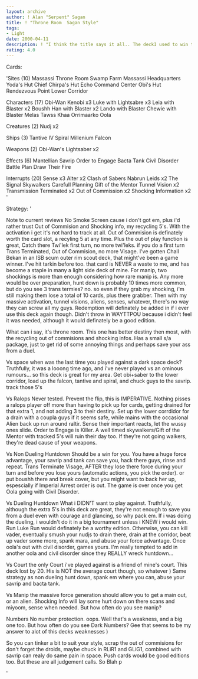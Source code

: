 ```yaml
---
layout: archive
author: ! Alan "Serpent" Sagan
title: ! "Throne Room  Sagan Style"
tags:
- Light
date: 2000-04-11
description: ! "I think the title says it all.. The deckI used to win the BC provincials."
rating: 4.0
---
```

Cards: 

'Sites (10)
Massassi Throne Room
Swamp
Farm
Massassi Headquarters
Yoda's Hut
Chief Chirpa's Hut
Echo Command Center
Obi's Hut
Rendezvous Point
Lower Corridor

Characters (17)
Obi-Wan Kenobi x3
Luke with Lightsabre x3
Leia with Blaster x2
Boushh
Han with Blaster x2
Lando with Blaster
Chewie with Blaster
Melas
Tawss Khaa
Orrimaarko
Oola

Creatures (2)
Nudj x2

Ships (3)
Tantive IV
Spiral
Millenium Falcon

Weapons (2)
Obi-Wan's Lightsaber x2

Effects (6)
Mantellian Savrip
Order to Engage
Bacta Tank
Civil Disorder
Battle Plan
Draw Their Fire

Interrupts (20)
Sense x3
Alter x2
Clash of Sabers
Nabrun Leids x2
The Signal
Skywalkers
Carefull Planning
Gift of the Mentor
Tunnel Vision x2
Transmission Terminated x2
Out of Commission x2
Shocking Information x2
'

Strategy: '

Note to current reviews
No Smoke Screen cause i don't got em, plus i'd rather
trust Out of Commision and Shocking info, my recycling
5's.  With the activation i get it's not hard to track at all.
Out of Commision is definately worth the card slot, a recyling
5 at any time.	Plus the out of play function is great, Catch
there Twi'lek first turn, no more twi'leks.  if you do a first turn
Trans Terminated, Out of Commision, no more Visage.  I've
gotten Chall Bekan in an ISB scum outer rim scout deck, that
might've been a game winner.  I've hit tarkin before too.  that
card is NEVER a waste to me, and has become a staple in many
a light side deck of mine.
For manip, two shockings is more than enough considering how
rare manip is.	Any more would be over preparation, hunt down
is probably 10 times more common, but do you see 3 trans termies?
no.  so even if they grab my shocking, i'm still making them lose a total
of 10 cards, plus there grabber.  Then with my massive activation,
tunnel visions, aliens, senses, whatever, there's no way they can
screw all my guys.
Redemption will definately be added in if i ever use this deck again though.
Didn't throw in WAYTTPOU because i didn't feel it was needed, although
it would definately be a good edition.

What can i say, it's throne room.  This one
has better destiny then most, with the recycling
out of commisions and shocking infos.  Has a small
s/a package, just to get rid of some annoying things
and perhaps save your ass from a duel.

Vs space
when was the last time you played against a dark
space deck?  Truthfully, it was a looong time ago,
and i've never played vs an ominous rumours... so
this deck is great for my area.  Get obi+saber
to the lower corridor, load up the falcon, tantive
and spiral, and chuck guys to the savrip.  track
those 5's

Vs Ralops
Never tested.  Prevent the flip, this is IMPERATIVE.
Nothing pisses a ralops player off more than having
to pick up for cards, getting drained for that extra
1, and not adding 3 to their destiny.  Set up the
lower corrdidor for a drain with a coupla guys if
it seems safe, while mains with the occasional Alien
back up run around raltir.  Sense their important
reacts, let the wussy ones slide.  Order to Engage
is Killer.  A well timed skywalkers/Gift of the Mentor
with tracked 5's will ruin their day too.  If they're
not going walkers, they're dead cause of your weapons.

Vs Non Dueling Huntdown
Should be a win for you.  You have a huge force
advantage, your savrip and tank can save you, hack
there guys, rinse and repeat.  Trans Terminate Visage,
AFTER they lose there force during your turn and before
you lose yours (automatic actions, you pick the order).
or put boushh there and break cover, but you might
want to back her up, espescially if Imperial Arrest
order is out.  The game is over once you get Oola going
with Civil Disorder.

Vs Dueling Huntdown
What i DIDN'T want to play against.  Truthfully,
although the extra 5's in this deck are great,
they're not enough to save you from a duel even
with courage and glancing, so why pack em.  If
i was doing the dueling, i wouldn't do it in a big
tournament unless i KNEW i would win.  Run Luke Run
would definately be a worthy edition.
Otherwise, you can kill vader, eventually smush your
nudjs to drain there, drain at the corridor, beat up
vader some more, spank mara, and abuse your force advantage.
Once oola's out with civil disorder, games yours.
I'm really tempted to add in another oola and civil
disorder since they REALLY wreck huntdown...

Vs Court
the only Court i've played against is a friend of
mine's court.	This deck lost by 20.  His is NOT
the average court though, so whatever )  Same
strategy as non dueling hunt down, spank em where
you can, abuse your savrip and bacta tank.

Vs Manip
the massive force generation should allow you to
get a main out, or an alien.  Shocking Info
will lay some hurt down on there scans and miyoom,
sense when needed.  But how often do you see manip?

Numbers
No number protection.  oops.  Well that's a weakness,
and a big one too.  But how often do you see Dark
Numbers?
Gee that seems to be my answer to alot of this decks
weaknesses )

So you can tinker a bit to suit your style,
scrap the out of commisions for don't forget the
droids, maybe chuck in RLiR1 and GLiG1, combined
with savrip can realy do same pain in space.  Push
cards would be good editions too.
But these are all judgement calls.  So Blah p





'